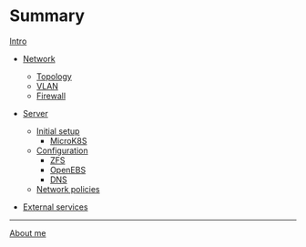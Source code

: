 # Summary

[Intro](./intro.md)

- [Network](./network/index.md)
  - [Topology]()
  - [VLAN]()
  - [Firewall](./network/firewall.md)

- [Server]()
  - [Initial setup]()
    - [MicroK8S]()
  - [Configuration]()
    - [ZFS]()
    - [OpenEBS]()
    - [DNS]()
  - [Network policies]()
- [External services]()

---
[About me](./about-me.md)